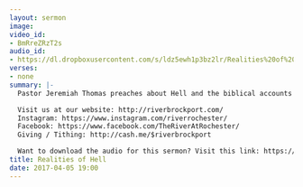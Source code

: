 ```yaml
---
layout: sermon
image: 
video_id:
- BmRreZRzT2s
audio_id:
- https://dl.dropboxusercontent.com/s/ldz5ewh1p3bz2lr/Realities%20of%20Hell.mp3?dl=0
verses:
- none
summary: |-
  Pastor Jeremiah Thomas preaches about Hell and the biblical accounts of what is experienced there.

  Visit us at our website: http://riverbrockport.com/
  Instagram: https://www.instagram.com/riverrochester/
  Facebook: https://www.facebook.com/TheRiverAtRochester/
  Giving / Tithing: http://cash.me/$riverbrockport

  Want to download the audio for this sermon? Visit this link: https://riverbrockport.com/sermons/realities-of-hell and follow the instructions
title: Realities of Hell
date: 2017-04-05 19:00
---
```

